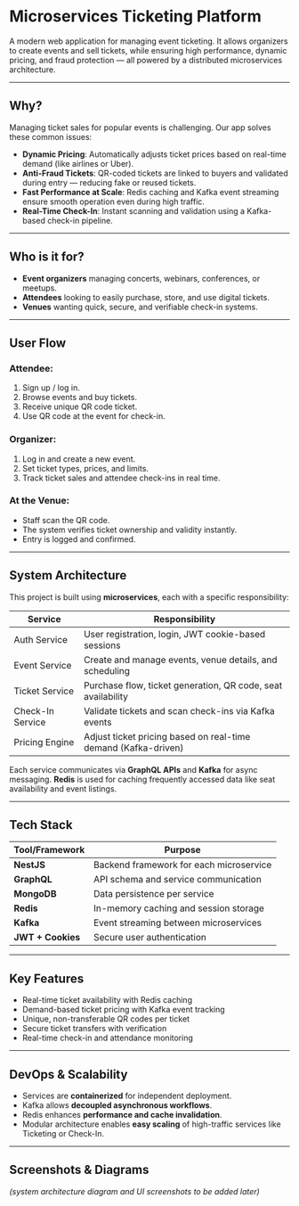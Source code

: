 # Microservices Ticketing Platform

A modern web application for managing event ticketing. It allows organizers to create events and sell
tickets, while ensuring high performance, dynamic pricing, and fraud protection — all powered by a distributed
microservices architecture.

---

## Why?

Managing ticket sales for popular events is challenging. Our app solves these common issues:

- **Dynamic Pricing**: Automatically adjusts ticket prices based on real-time demand (like airlines or Uber).
- **Anti-Fraud Tickets**: QR-coded tickets are linked to buyers and validated during entry — reducing fake or reused
  tickets.
- **Fast Performance at Scale**: Redis caching and Kafka event streaming ensure smooth operation even during high
  traffic.
- **Real-Time Check-In**: Instant scanning and validation using a Kafka-based check-in pipeline.

---

## Who is it for?

- **Event organizers** managing concerts, webinars, conferences, or meetups.
- **Attendees** looking to easily purchase, store, and use digital tickets.
- **Venues** wanting quick, secure, and verifiable check-in systems.

---

## User Flow

### Attendee:

1. Sign up / log in.
2. Browse events and buy tickets.
3. Receive unique QR code ticket.
4. Use QR code at the event for check-in.

### Organizer:

1. Log in and create a new event.
2. Set ticket types, prices, and limits.
3. Track ticket sales and attendee check-ins in real time.

### At the Venue:

- Staff scan the QR code.
- The system verifies ticket ownership and validity instantly.
- Entry is logged and confirmed.

---

## System Architecture

This project is built using **microservices**, each with a specific responsibility:

| Service          | Responsibility                                                 |
|------------------|----------------------------------------------------------------|
| Auth Service     | User registration, login, JWT cookie-based sessions            |
| Event Service    | Create and manage events, venue details, and scheduling        |
| Ticket Service   | Purchase flow, ticket generation, QR code, seat availability   |
| Check-In Service | Validate tickets and scan check-ins via Kafka events           |
| Pricing Engine   | Adjust ticket pricing based on real-time demand (Kafka-driven) |

Each service communicates via **GraphQL APIs** and **Kafka** for async messaging. **Redis** is used for caching
frequently accessed data like seat availability and event listings.

---

## Tech Stack

| Tool/Framework    | Purpose                                 |
|-------------------|-----------------------------------------|
| **NestJS**        | Backend framework for each microservice |
| **GraphQL**       | API schema and service communication    |
| **MongoDB**       | Data persistence per service            |
| **Redis**         | In-memory caching and session storage   |
| **Kafka**         | Event streaming between microservices   |
| **JWT + Cookies** | Secure user authentication              |

---

## Key Features

- Real-time ticket availability with Redis caching
- Demand-based ticket pricing with Kafka event tracking
- Unique, non-transferable QR codes per ticket
- Secure ticket transfers with verification
- Real-time check-in and attendance monitoring

---

## DevOps & Scalability

- Services are **containerized** for independent deployment.
- Kafka allows **decoupled asynchronous workflows**.
- Redis enhances **performance and cache invalidation**.
- Modular architecture enables **easy scaling** of high-traffic services like Ticketing or Check-In.

---

## Screenshots & Diagrams

*(system architecture diagram and UI screenshots to be added later)*